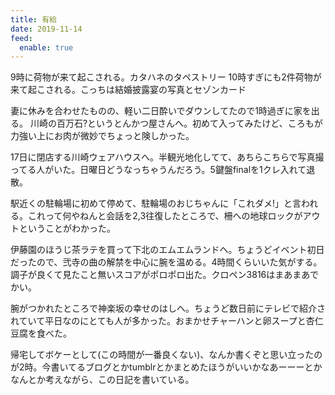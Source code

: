 ```yaml
---
title: 有給
date: 2019-11-14
feed:
  enable: true
---
```


9時に荷物が来て起こされる。カタハネのタペストリー
10時すぎにも2件荷物が来て起こされる。こっちは結婚披露宴の写真とセゾンカード

妻に休みを合わせたものの、軽い二日酔いでダウンしてたので1時過ぎに家を出る。
川崎の百万石?というとんかつ屋さんへ。初めて入ってみたけど、ころもが力強い上にお肉が微妙でちょっと険しかった。

17日に閉店する川崎ウェアハウスへ。半観光地化してて、あちらこちらで写真撮ってる人がいた。日曜日どうなっちゃうんだろう。5鍵盤finalを1クレ入れて退散。

駅近くの駐輪場に初めて停めて、駐輪場のおじちゃんに「これダメ!」と言われる。これって何やねんと会話を2,3往復したところで、柵への地球ロックがアウトということがわかった。

伊藤園のほうじ茶ラテを買って下北のエムエムランドへ。ちょうどイベント初日だったので、弐寺の曲の解禁を中心に腕を温める。4時間くらいいた気がする。調子が良くて見たこと無いスコアがポロポロ出た。クロペン3816はまあまあでかい。

腕がつかれたところで神楽坂の幸せのはしへ。ちょうど数日前にテレビで紹介されていて平日なのにとても人が多かった。おまかせチャーハンと卵スープと杏仁豆腐を食べた。

帰宅してボケーとして(この時間が一番良くない)、なんか書くぞと思い立ったのが2時。今書いてるブログとかtumblrとかまとめたほうがいいかなあーーーとかなんとか考えながら、この日記を書いている。
